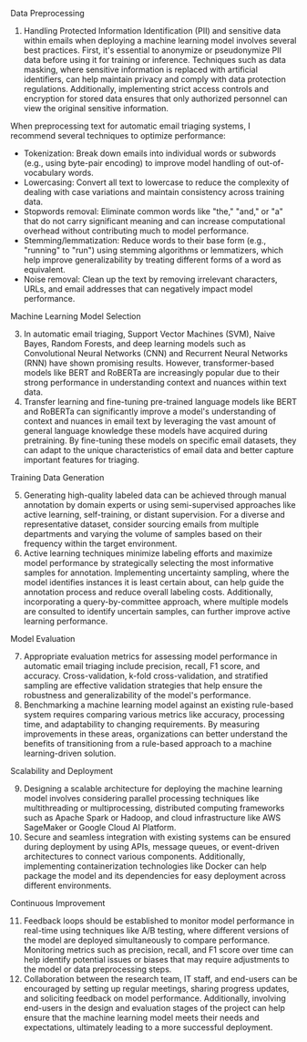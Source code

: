  Data Preprocessing

1. Handling Protected Information Identification (PII) and sensitive data within emails when deploying a machine learning model involves several best practices. First, it's essential to anonymize or pseudonymize PII data before using it for training or inference. Techniques such as data masking, where sensitive information is replaced with artificial identifiers, can help maintain privacy and comply with data protection regulations. Additionally, implementing strict access controls and encryption for stored data ensures that only authorized personnel can view the original sensitive information.

When preprocessing text for automatic email triaging systems, I recommend several techniques to optimize performance:

- Tokenization: Break down emails into individual words or subwords (e.g., using byte-pair encoding) to improve model handling of out-of-vocabulary words.
- Lowercasing: Convert all text to lowercase to reduce the complexity of dealing with case variations and maintain consistency across training data.
- Stopwords removal: Eliminate common words like "the," "and," or "a" that do not carry significant meaning and can increase computational overhead without contributing much to model performance.
- Stemming/lemmatization: Reduce words to their base form (e.g., "running" to "run") using stemming algorithms or lemmatizers, which help improve generalizability by treating different forms of a word as equivalent.
- Noise removal: Clean up the text by removing irrelevant characters, URLs, and email addresses that can negatively impact model performance.

Machine Learning Model Selection

3. In automatic email triaging, Support Vector Machines (SVM), Naive Bayes, Random Forests, and deep learning models such as Convolutional Neural Networks (CNN) and Recurrent Neural Networks (RNN) have shown promising results. However, transformer-based models like BERT and RoBERTa are increasingly popular due to their strong performance in understanding context and nuances within text data.
4. Transfer learning and fine-tuning pre-trained language models like BERT and RoBERTa can significantly improve a model's understanding of context and nuances in email text by leveraging the vast amount of general language knowledge these models have acquired during pretraining. By fine-tuning these models on specific email datasets, they can adapt to the unique characteristics of email data and better capture important features for triaging.

Training Data Generation

5. Generating high-quality labeled data can be achieved through manual annotation by domain experts or using semi-supervised approaches like active learning, self-training, or distant supervision. For a diverse and representative dataset, consider sourcing emails from multiple departments and varying the volume of samples based on their frequency within the target environment.
6. Active learning techniques minimize labeling efforts and maximize model performance by strategically selecting the most informative samples for annotation. Implementing uncertainty sampling, where the model identifies instances it is least certain about, can help guide the annotation process and reduce overall labeling costs. Additionally, incorporating a query-by-committee approach, where multiple models are consulted to identify uncertain samples, can further improve active learning performance.

Model Evaluation

7. Appropriate evaluation metrics for assessing model performance in automatic email triaging include precision, recall, F1 score, and accuracy. Cross-validation, k-fold cross-validation, and stratified sampling are effective validation strategies that help ensure the robustness and generalizability of the model's performance.
8. Benchmarking a machine learning model against an existing rule-based system requires comparing various metrics like accuracy, processing time, and adaptability to changing requirements. By measuring improvements in these areas, organizations can better understand the benefits of transitioning from a rule-based approach to a machine learning-driven solution.

Scalability and Deployment

9. Designing a scalable architecture for deploying the machine learning model involves considering parallel processing techniques like multithreading or multiprocessing, distributed computing frameworks such as Apache Spark or Hadoop, and cloud infrastructure like AWS SageMaker or Google Cloud AI Platform.
10. Secure and seamless integration with existing systems can be ensured during deployment by using APIs, message queues, or event-driven architectures to connect various components. Additionally, implementing containerization technologies like Docker can help package the model and its dependencies for easy deployment across different environments.

Continuous Improvement

11. Feedback loops should be established to monitor model performance in real-time using techniques like A/B testing, where different versions of the model are deployed simultaneously to compare performance. Monitoring metrics such as precision, recall, and F1 score over time can help identify potential issues or biases that may require adjustments to the model or data preprocessing steps.
12. Collaboration between the research team, IT staff, and end-users can be encouraged by setting up regular meetings, sharing progress updates, and soliciting feedback on model performance. Additionally, involving end-users in the design and evaluation stages of the project can help ensure that the machine learning model meets their needs and expectations, ultimately leading to a more successful deployment.